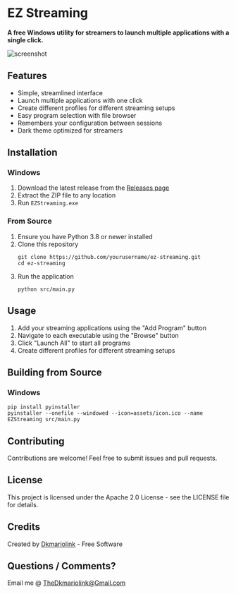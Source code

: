 # EZ Streaming

**A free Windows utility for streamers to launch multiple applications with a single click.**

![screenshot](https://github.com/user-attachments/assets/87803798-a951-4ce9-ae29-2f9c13f885ec)


## Features

- Simple, streamlined interface
- Launch multiple applications with one click
- Create different profiles for different streaming setups
- Easy program selection with file browser
- Remembers your configuration between sessions
- Dark theme optimized for streamers

## Installation

### Windows

1. Download the latest release from the [Releases page](https://github.com/dkmariolink/ez-streaming/releases)
2. Extract the ZIP file to any location
3. Run `EZStreaming.exe`

### From Source

1. Ensure you have Python 3.8 or newer installed
2. Clone this repository
   ```
   git clone https://github.com/yourusername/ez-streaming.git
   cd ez-streaming
   ```
3. Run the application
   ```
   python src/main.py
   ```

## Usage

1. Add your streaming applications using the "Add Program" button
2. Navigate to each executable using the "Browse" button
3. Click "Launch All" to start all programs
4. Create different profiles for different streaming setups

## Building from Source

### Windows

```
pip install pyinstaller
pyinstaller --onefile --windowed --icon=assets/icon.ico --name EZStreaming src/main.py
```

## Contributing

Contributions are welcome! Feel free to submit issues and pull requests.

## License

This project is licensed under the Apache 2.0 License - see the LICENSE file for details.

## Credits

Created by [Dkmariolink](https://x.com/TheDkmariolink) - Free Software

## Questions / Comments?

Email me @ TheDkmariolink@Gmail.com

